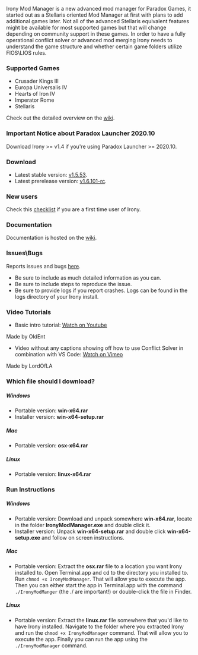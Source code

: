 Irony Mod Manager is a new advanced mod manager for Paradox Games, it started out as a Stellaris oriented Mod Manager at first with plans to add additional games later. Not all of the advanced Stellaris equivalent features might be available for most supported games but that will change depending on community support in these games. In order to have a fully operational conflict solver or advanced mod merging Irony needs to understand the game structure and whether certain game folders utilize FIOS\LIOS rules.

### Supported Games
* Crusader Kings III
* Europa Universalis IV
* Hearts of Iron IV
* Imperator Rome
* Stellaris

Check out the detailed overview on the [wiki](https://github.com/bcssov/IronyModManager/wiki).

### Important Notice about Paradox Launcher 2020.10
Download Irony >= v1.4 if you're using Paradox Launcher >= 2020.10.

### Download
* Latest stable version: [v1.5.53](https://github.com/bcssov/IronyModManager/releases/tag/v1.5.53).
* Latest prerelease version: [v1.6.101-rc](https://github.com/bcssov/IronyModManager/releases/tag/v1.6.101-rc).

### New users
Check this [checklist](https://github.com/bcssov/IronyModManager/wiki/New-User-Checklist) if you are a first time user of Irony.

### Documentation
Documentation is hosted on the [wiki](https://github.com/bcssov/IronyModManager/wiki).

### Issues\Bugs
Reports issues and bugs [here](https://github.com/bcssov/IronyModManager/issues). 
* Be sure to include as much detailed information as you can.
* Be sure to include steps to reproduce the issue.
* Be sure to provide logs if you report crashes. Logs can be found in the logs directory of your Irony install.

### Video Tutorials

* Basic intro tutorial: [Watch on Youtube](https://www.youtube.com/watch?v=98dKbDxtqQw)

Made by OldEnt

* Video without any captions showing off how to use Conflict Solver in combination with VS Code: [Watch on Vimeo](https://vimeo.com/443078952) 

Made by LordOfLA

### Which file should I download?
##### Windows
- Portable version: **win-x64.rar**
- Installer version: **win-x64-setup.rar**

##### Mac
- Portable version: **osx-x64.rar**

##### Linux
- Portable version: **linux-x64.rar**

### Run Instructions
##### Windows
- Portable version: Download and unpack somewhere **win-x64.rar**, locate in the folder **IronyModManager.exe** and double click it.
- Installer version: Unpack **win-x64-setup.rar** and double click **win-x64-setup.exe** and follow on screen instructions.

##### Mac
- Portable version: Extract the **osx.rar** file to a location you want Irony installed to. Open Terminal.app and cd to the directory you installed to. Run ```chmod +x IronyModManager```. That will allow you to execute the app. Then you can either start the app in Terminal.app with the command ```./IronyModManger``` (the ./ are important!) or double-click the file in Finder.

##### Linux
- Portable version: Extract the **linux.rar** file somewhere that you'd like to have Irony installed. Navigate to the folder where you extracted Irony and run the ```chmod +x IronyModManager``` command. That will allow you to execute the app. Finally you can run the app using the ```./IronyModManager``` command.
